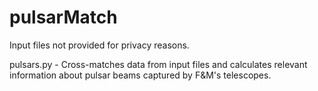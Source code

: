 # pulsarMatch

Input files not provided for privacy reasons.

pulsars.py - Cross-matches data from input files and calculates relevant information about pulsar beams captured by F&M's telescopes.
